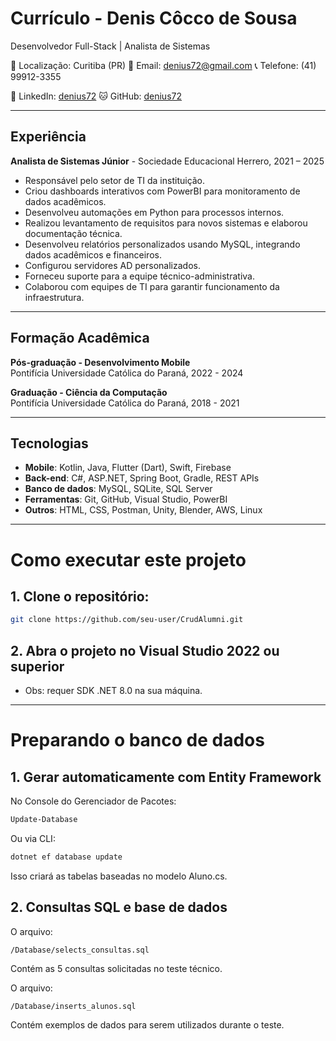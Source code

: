 # Currículo - Denis Côcco de Sousa

Desenvolvedor Full-Stack | Analista de Sistemas

📍 Localização: Curitiba (PR)
📧 Email: denius72@gmail.com
📞 Telefone: (41) 99912-3355

💼 LinkedIn: [denius72]([https://linkedin.com/in/seuuser](https://www.linkedin.com/in/denius72/))  
🐱 GitHub: [denius72]([https://github.com/seu-user](https://github.com/denius72))  

---

## Experiência

**Analista de Sistemas Júnior** - Sociedade Educacional Herrero, 2021 – 2025
- Responsável pelo setor de TI da instituição.
- Criou dashboards interativos com PowerBI para monitoramento de dados acadêmicos.
- Desenvolveu automações em Python para processos internos.
- Realizou levantamento de requisitos para novos sistemas e elaborou documentação técnica.
- Desenvolveu relatórios personalizados usando MySQL, integrando dados acadêmicos e financeiros.
- Configurou servidores AD personalizados.
- Forneceu suporte para a equipe técnico-administrativa.
- Colaborou com equipes de TI para garantir funcionamento da infraestrutura.

---

## Formação Acadêmica

**Pós-graduação - Desenvolvimento Mobile**  
Pontifícia Universidade Católica do Paraná, 2022 - 2024  

**Graduação - Ciência da Computação**  
Pontifícia Universidade Católica do Paraná, 2018 - 2021  

---

## Tecnologias

- **Mobile**: Kotlin, Java, Flutter (Dart), Swift, Firebase  
- **Back-end**: C#, ASP.NET, Spring Boot, Gradle, REST APIs
- **Banco de dados**: MySQL, SQLite, SQL Server
- **Ferramentas**: Git, GitHub, Visual Studio, PowerBI
- **Outros**: HTML, CSS, Postman, Unity, Blender, AWS, Linux

---

# Como executar este projeto

## 1. **Clone o repositório:**

```bash
git clone https://github.com/seu-user/CrudAlumni.git
```

## 2. **Abra o projeto no Visual Studio 2022 ou superior**
- Obs: requer SDK .NET 8.0 na sua máquina.


---


# Preparando o banco de dados

## 1. **Gerar automaticamente com Entity Framework**
No Console do Gerenciador de Pacotes:

```powershell
Update-Database
```
Ou via CLI:

```bash
dotnet ef database update
```
Isso criará as tabelas baseadas no modelo Aluno.cs.


## 2. **Consultas SQL e base de dados**

O arquivo:
```pgsql
/Database/selects_consultas.sql
```
Contém as 5 consultas solicitadas no teste técnico.

O arquivo:
```pgsql
/Database/inserts_alunos.sql
```
Contém exemplos de dados para serem utilizados durante o teste.
